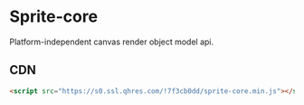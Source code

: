 # Sprite-core

Platform-independent canvas render object model api.

## CDN

```html
<script src="https://s0.ssl.qhres.com/!7f3cb0dd/sprite-core.min.js"></script>
```
